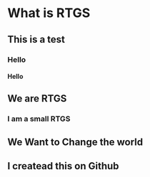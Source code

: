 # What is RTGS

## This is a test

### Hello

#### Hello

## We are RTGS

### I am a small RTGS

## We Want to Change the world

## I createad this on Github
